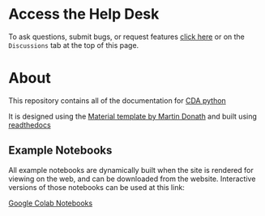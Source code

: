 # Access the Help Desk




To ask questions, submit bugs, or request features [click here](https://github.com/CancerDataAggregator/CDA-HelpDesk/discussions) or on the `Discussions` tab at the top of this page.

# About

This repository contains all of the documentation for [CDA python](https://github.com/CancerDataAggregator/cdapython)

It is designed using the [Material template by Martin Donath](https://squidfunk.github.io/mkdocs-material/) and built using [readthedocs](https://readthedocs.org/)

## Example Notebooks

All example notebooks are dynamically built when the site is rendered for viewing on the web, and can be downloaded from the website.
Interactive versions of those notebooks can be used at this link:

[Google Colab Notebooks](https://colab.research.google.com/github/CancerDataAggregator/Community-Notebooks/blob/main/Tutorials/Welcome.ipynb)

